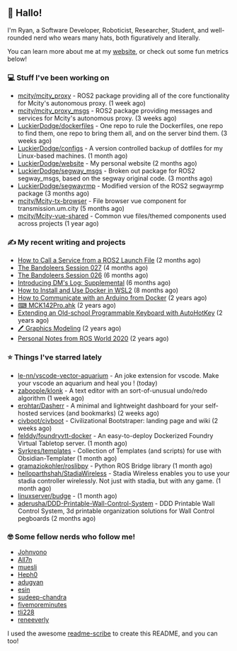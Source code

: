 ## 👋 Hallo!

I'm Ryan, a Software Developer, Roboticist, Researcher, Student, and well-rounded nerd who wears many hats, both figuratively and literally.

You can learn more about me at my [website](https://ryandlewis.dev), or check out some fun metrics below!

### 💻 Stuff I've been working on

- [mcity/mcity_proxy](https://github.com/mcity/mcity_proxy) - ROS2 package providing all of the core functionality for Mcity&#39;s autonomous proxy. (1 week ago)
- [mcity/mcity_proxy_msgs](https://github.com/mcity/mcity_proxy_msgs) - ROS2 package providing messages and services for Mcity&#39;s autonomous proxy. (3 weeks ago)
- [LuckierDodge/dockerfiles](https://github.com/LuckierDodge/dockerfiles) - One repo to rule the Dockerfiles, one repo to find them, one repo to bring them all, and on the server bind them. (3 weeks ago)
- [LuckierDodge/configs](https://github.com/LuckierDodge/configs) - A version controlled backup of dotfiles for my Linux-based machines. (1 month ago)
- [LuckierDodge/website](https://github.com/LuckierDodge/website) - My personal website (2 months ago)
- [LuckierDodge/segway_msgs](https://github.com/LuckierDodge/segway_msgs) - Broken out package for ROS2 segway_msgs, based on the segway original code. (3 months ago)
- [LuckierDodge/segwayrmp](https://github.com/LuckierDodge/segwayrmp) - Modified version of the ROS2 segwayrmp package (3 months ago)
- [mcity/Mcity-tx-browser](https://github.com/mcity/Mcity-tx-browser) - File browser vue component for transmission.um.city (5 months ago)
- [mcity/Mcity-vue-shared](https://github.com/mcity/Mcity-vue-shared) - Common vue files/themed components used across projects (1 year ago)

### ✍ My recent writing and projects

- [How to Call a Service from a ROS2 Launch File](https://ryandlewis.dev/posts/callserviceinros2launch/) (2 months ago)
- [The Bandoleers Session 027](https://ryandlewis.dev/posts/ttrpg/thebandoleers027/) (4 months ago)
- [The Bandoleers Session 026](https://ryandlewis.dev/posts/ttrpg/thebandoleers026/) (6 months ago)
- [Introducing DM&#39;s Log: Supplemental](https://ryandlewis.dev/posts/ttrpg/introducingdmslog/) (6 months ago)
- [How to Install and Use Docker in WSL2](https://ryandlewis.dev/posts/howtowsldocker/) (8 months ago)
- [How to Communicate with an Arduino from Docker](https://ryandlewis.dev/posts/howtoarduinodocker/) (2 years ago)
- [⌨ MCK142Pro.ahk](https://ryandlewis.dev/projects/mck142pro/) (2 years ago)
- [Extending an Old-school Programmable Keyboard with AutoHotKey](https://ryandlewis.dev/posts/mck142pro/) (2 years ago)
- [🖊 Graphics Modeling](https://ryandlewis.dev/projects/graphics/) (2 years ago)
- [Personal Notes from ROS World 2020](https://ryandlewis.dev/posts/rosworld2020/) (2 years ago)

### ⭐ Things I've starred lately

- [le-nn/vscode-vector-aquarium](https://github.com/le-nn/vscode-vector-aquarium) - An joke extension for vscode. Make your vscode an aquarium and heal you ! (today)
- [zaboople/klonk](https://github.com/zaboople/klonk) - A text editor with an sort-of-unusual undo/redo algorithm (1 week ago)
- [erohtar/Dasherr](https://github.com/erohtar/Dasherr) - A minimal and lightweight dashboard for your self-hosted services (and bookmarks) (2 weeks ago)
- [civboot/civboot](https://github.com/civboot/civboot) - Civilizational Bootstraper: landing page and wiki (2 weeks ago)
- [felddy/foundryvtt-docker](https://github.com/felddy/foundryvtt-docker) - An easy-to-deploy Dockerized Foundry Virtual Tabletop server. (1 month ago)
- [Syrkres/templates](https://github.com/Syrkres/templates) - Collection of Templates (and scripts) for use with Obsidian-Templater (1 month ago)
- [gramaziokohler/roslibpy](https://github.com/gramaziokohler/roslibpy) - Python ROS Bridge library (1 month ago)
- [helloparthshah/StadiaWireless](https://github.com/helloparthshah/StadiaWireless) - Stadia Wireless enables you to use your stadia controller wirelessly. Not just with stadia, but with any game. (1 month ago)
- [linuxserver/budge](https://github.com/linuxserver/budge) -  (1 month ago)
- [aderusha/DDD-Printable-Wall-Control-System](https://github.com/aderusha/DDD-Printable-Wall-Control-System) - DDD Printable Wall Control System, 3d printable organization solutions for Wall Control pegboards (2 months ago)

### 🤓 Some fellow nerds who follow me!

- [Johnvono](https://github.com/Johnvono)
- [All7n](https://github.com/All7n)
- [muesli](https://github.com/muesli)
- [Heph0](https://github.com/Heph0)
- [adugyan](https://github.com/adugyan)
- [esin](https://github.com/esin)
- [sudeep-chandra](https://github.com/sudeep-chandra)
- [fivemoreminutes](https://github.com/fivemoreminutes)
- [tli228](https://github.com/tli228)
- [reneeverly](https://github.com/reneeverly)

I used the awesome [readme-scribe](https://github.com/muesli/readme-scribe) to create this README, and you can too!
